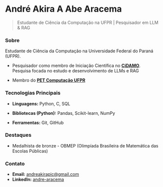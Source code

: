 # André Akira A Abe Aracema

> Estudante de Ciência da Computação na UFPR | Pesquisador em LLM & RAG

### Sobre

Estudante de Ciência da Computação na Universidade Federal do Paraná (UFPR). 

* Pesquisador como membro de Iniciação Científica no [**CiDAMO**](https://github.com/CiDAMO). Pesquisa focada no estudo e desenvolvimento de LLMs e RAG
 
* Membro do [**PET Computação UFPR**](https://github.com/PETComputacaoUFPR)
 
### Tecnologias Principais

* **Linguagens:** Python, C, SQL

* **Bibliotecas (Python):** Pandas, Scikit-learn, NumPy

* **Ferramentas:** Git, GitHub

### Destaques

* Medalhista de bronze - OBMEP (Olimpíada Brasileira de Matemática das Escolas Públicas)

### Contato

* **Email:** [andreakirapic@gmail.com](mailto:andreakirapic@gmail.com)
* **LinkedIn:** [andre-aracema](https://www.linkedin.com/in/andre-aracema/)
